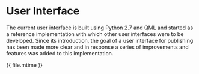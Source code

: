 # User Interface

The current user interface is built using Python 2.7 and QML and started as a reference implementation with which other user interfaces were to be developed. Since its introduction, the goal of a user interface for publishing has been made more clear and in response a series of improvements and features was added to this implementation.

<div class="modified-date">{{ file.mtime }}</div>